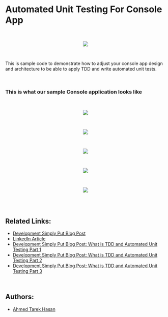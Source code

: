 # Automated Unit Testing For Console App

<br/>

<p align="center">
  <img src="https://i.imgur.com/6ZNL0nr.png">
</p>

<br/>

This is sample code to demonstrate how to adjust your console app design and architecture to be able to apply TDD and write automated unit tests.

<br/>

### This is what our sample Console application looks like

<br/>

<p align="center">
  <img src="https://i.imgur.com/yU92A3M.png">
</p>

<br/>

<p align="center">
  <img src="https://i.imgur.com/WnRF49J.png">
</p>

<br/>

<p align="center">
  <img src="https://i.imgur.com/fvJHkUR.png">
</p>

<br/>

<p align="center">
  <img src="https://i.imgur.com/rxceA6Q.png">
</p>

<br/>

<p align="center">
  <img src="https://i.imgur.com/yXnS58z.png">
</p>

<br/>
<br/>

## Related Links:
* [Development Simply Put Blog Post](http://developmentsimplyput.blogspot.com/2018/03/tdd-and-automated-unit-testing-for.html)
* [LinkedIn Article](https://www.linkedin.com/pulse/tdd-automated-unit-testing-console-application-ahmed-tarek-hasan)
* [Development Simply Put Blog Post: What is TDD and Automated Unit Testing Part 1](http://developmentsimplyput.blogspot.com/2018/01/what-is-tdd-and-automated-unit-testing.html)
* [Development Simply Put Blog Post: What is TDD and Automated Unit Testing Part 2](http://developmentsimplyput.blogspot.com/2018/01/what-is-tdd-and-automated-unit-testing_28.html)
* [Development Simply Put Blog Post: What is TDD and Automated Unit Testing Part 3](http://developmentsimplyput.blogspot.com/2018/02/what-is-tdd-and-automated-unit-testing.html)

<br/>

## Authors:
* [Ahmed Tarek Hasan](https://linkedin.com/in/atarekhasan)
